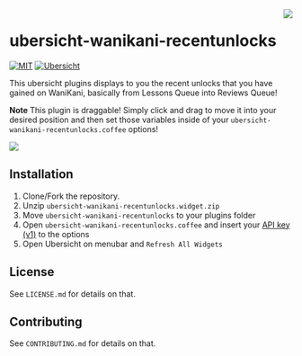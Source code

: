<img src="https://i.imgur.com/c2OPhNz.png" align="right" />

# ubersicht-wanikani-recentunlocks

[![MIT](https://img.shields.io/badge/License-MIT-brightgreen.svg)](https://github.com/jakeoid/waste-basket/blob/master/LICENSE.md)
[![Ubersicht](https://img.shields.io/badge/%C3%BCbersicht-CoffeeScript-brightgreen.svg)](http://http://tracesof.net/uebersicht/)

This ubersicht plugins displays to you the recent unlocks that you have gained on WaniKani, basically from Lessons Queue into Reviews Queue!

**Note** This plugin is draggable! Simply click and drag to move it into your desired position and then set those variables inside of your `ubersicht-wanikani-recentunlocks.coffee` options!

<img src="https://i.imgur.com/q6HvC2L.png" align="center" />

## Installation

1. Clone/Fork the repository.
2. Unzip `ubersicht-wanikani-recentunlocks.widget.zip`
3. Move `ubersicht-wanikani-recentunlocks` to your plugins folder
4. Open `ubersicht-wanikani-recentunlocks.coffee` and insert your [API key (v1)](https://www.wanikani.com/settings/account) to the options
5. Open Ubersicht on menubar and `Refresh All Widgets`

## License

See `LICENSE.md` for details on that.

## Contributing

See `CONTRIBUTING.md` for details on that.